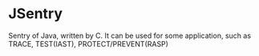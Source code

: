 # JSentry
Sentry of Java, written by C. It can be used for some application, such as TRACE, TEST(IAST), PROTECT/PREVENT(RASP)

